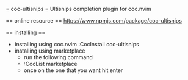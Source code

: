 
= coc-ultisnips =
Ultisnips completion plugin for coc.nvim

== online resource ==
https://www.npmjs.com/package/coc-ultisnips

== installing ==
* installing using coc.nvim
	:CocInstall coc-ultisnips
* installing using marketplace
	- run the following command
	- :CocList marketplace
	- once on the one that you want hit enter
